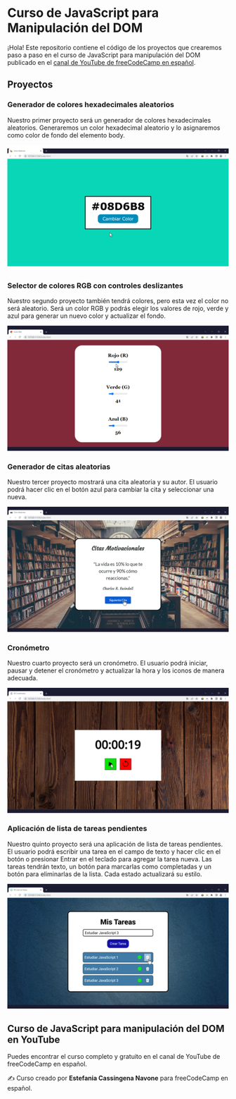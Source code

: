 # Curso de JavaScript para Manipulación del DOM

¡Hola! Este repositorio contiene el código de los proyectos que crearemos paso a paso en el curso de JavaScript para manipulación del DOM publicado en el [canal de YouTube de freeCodeCamp en español](https://www.youtube.com/freecodecampespanol).

## Proyectos

### Generador de colores hexadecimales aleatorios

Nuestro primer proyecto será un generador de colores hexadecimales aleatorios. Generaremos un color hexadecimal aleatorio y lo asignaremos como color de fondo del elemento body.

![Generador de colores hexadecimales aleatorios](imagenes/random-hex-colors.png)

### Selector de colores RGB con controles deslizantes

Nuestro segundo proyecto también tendrá colores, pero esta vez el color no será aleatorio. Será un color RGB y podrás elegir los valores de rojo, verde y azul para generar un nuevo color y actualizar el fondo.

![Selector de colores RGB con controles deslizantes](imagenes/rgb-slider.png)

### Generador de citas aleatorias

Nuestro tercer proyecto mostrará una cita aleatoria y su autor. El usuario podrá hacer clic en el botón azul para cambiar la cita y seleccionar una nueva.

![Generador de citas aleatorias](imagenes/motivational-quotes.png)

### Cronómetro

Nuestro cuarto proyecto será un cronómetro. El usuario podrá iniciar, pausar y detener el cronómetro y actualizar la hora y los iconos de manera adecuada.

![Cronómetro](imagenes/stopwatch.png)

### Aplicación de lista de tareas pendientes

Nuestro quinto proyecto será una aplicación de lista de tareas pendientes. El usuario podrá escribir una tarea en el campo de texto y hacer clic en el botón o presionar Entrar en el teclado para agregar la tarea nueva. Las tareas tendrán texto, un botón para marcarlas como completadas y un botón para eliminarlas de la lista. Cada estado actualizará su estilo.

![Aplicación de lista de tareas pendientes](imagenes/todo-list-app.png)

## Curso de JavaScript para manipulación del DOM en YouTube

Puedes encontrar el curso completo y gratuito en el canal de YouTube de freeCodeCamp en español. 

✍️ Curso creado por **Estefania Cassingena Navone** para freeCodeCamp en español.